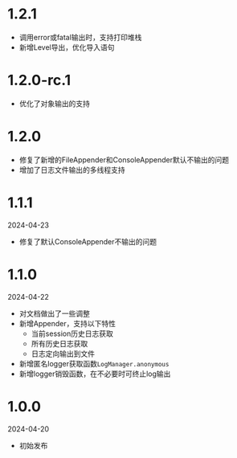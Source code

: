# 1.2.1

- 调用error或fatal输出时，支持打印堆栈
- 新增Level导出，优化导入语句

# 1.2.0-rc.1

- 优化了对象输出的支持

# 1.2.0

- 修复了新增的FileAppender和ConsoleAppender默认不输出的问题
- 增加了日志文件输出的多线程支持

# 1.1.1

2024-04-23

- 修复了默认ConsoleAppender不输出的问题

# 1.1.0

2024-04-22

- 对文档做出了一些调整
- 新增Appender，支持以下特性
    - 当前session历史日志获取
    - 所有历史日志获取
    - 日志定向输出到文件
- 新增匿名logger获取函数`LogManager.anonymous`
- 新增logger销毁函数，在不必要时可终止log输出

# 1.0.0

2024-04-20

- 初始发布